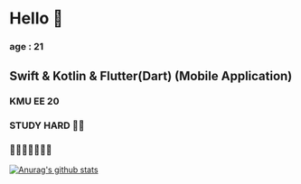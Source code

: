 # Hello 👋
### age : 21
## Swift & Kotlin & Flutter(Dart) (Mobile Application)
### KMU EE 20 
### STUDY HARD ✍🏼
### 🤬🤬🤬🤬🤬🤬🤬

[![Anurag's github stats](https://github-readme-stats.vercel.app/api?username=junmin-Chang)](https://github.com/anuraghazra/github-readme-stats)
